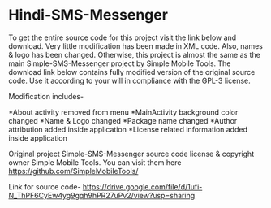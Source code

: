 # Hindi-SMS-Messenger

To get the entire source code for this project visit the link below and download. Very little modification has been made in XML code. Also, names & logo has been changed. Otherwise, this project is almost the same as the main Simple-SMS-Messenger project by Simple Mobile Tools. The download link below contains fully modified version of the original source code. Use it according to your will in compliance with the GPL-3 license.

Modification includes-

*About activity removed from menu *MainActivity background color changed *Name & Logo changed *Package name changed *Author attribution added inside application *License related information added inside application

Original project Simple-SMS-Messenger source code license & copyright owner Simple Mobile Tools. You can visit them here https://github.com/SimpleMobileTools/

Link for source code- https://drive.google.com/file/d/1ufi-N_ThPF6CyEw4yg9gqh9hPR27uPv2/view?usp=sharing
